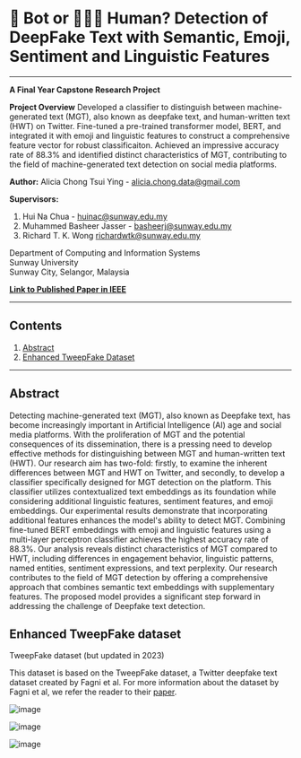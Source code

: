 # 🤖 Bot or 👩🏻‍💻 Human? Detection of DeepFake Text with Semantic, Emoji, Sentiment and Linguistic Features 
---
**A Final Year Capstone Research Project** 

**Project Overview**
Developed a classifier to distinguish between machine-generated text (MGT), also known as deepfake text, and human-written text (HWT) on Twitter. 
Fine-tuned a pre-trained transformer model, BERT, and integrated it with emoji and linguistic features to construct a comprehensive feature vector for robust classificaiton. 
Achieved an impressive accuracy rate of 88.3% and identified distinct characteristics of MGT, contributing to the field of machine-generated text detection on social media platforms.

**Author:** Alicia Chong Tsui Ying - [alicia.chong.data@gmail.com](mailto:alicia.chong.data@gmail.com)

**Supervisors:** 
1. Hui Na Chua - [huinac@sunway.edu.my](mailto:huinac@sunway.edu.my)
2. Muhammed Basheer Jasser - [basheerj@sunway.edu.my](mailto:basheerj@sunway.edu.my)
3. Richard T. K. Wong [richardwtk@sunway.edu.my](mailto:richardwtk@sunway.edu.my)
  
Department of Computing and Information Systems  
Sunway University  
Sunway City, Selangor, Malaysia  

**[Link to Published Paper in IEEE](https://ieeexplore.ieee.org/abstract/document/10295100)**

---
## Contents
1. [Abstract](#Abstract)  
2. [Enhanced TweepFake Dataset](Dataset)  

---
## Abstract <a name="Abstract"></a> 
Detecting machine-generated text (MGT), also known as Deepfake text, has become increasingly important in Artificial Intelligence (AI) age and social media platforms. With the proliferation of MGT and the potential consequences of its dissemination, there is a pressing need to develop effective methods for distinguishing between MGT and human-written text (HWT). Our research aim has two-fold: firstly, to examine the inherent differences between MGT and HWT on Twitter, and secondly, to develop a classifier specifically designed for MGT detection on the platform. This classifier utilizes contextualized text embeddings as its foundation while considering additional linguistic features, sentiment features, and emoji embeddings. Our experimental results demonstrate that incorporating additional features enhances the model's ability to detect MGT. Combining fine-tuned BERT embeddings with emoji and linguistic features using a multi-layer perceptron classifier achieves the highest accuracy rate of 88.3%. Our analysis reveals distinct characteristics of MGT compared to HWT, including differences in engagement behavior, linguistic patterns, named entities, sentiment expressions, and text perplexity. Our research contributes to the field of MGT detection by offering a comprehensive approach that combines semantic text embeddings with supplementary features. The proposed model provides a significant step forward in addressing the challenge of Deepfake text detection.



## Enhanced TweepFake dataset <a name="Dataset"></a> 
TweepFake dataset (but updated in 2023)

This dataset is based on the TweepFake dataset, a Twitter deepfake text dataset created by Fagni et al. For more information about the dataset by Fagni et al, we refer the reader to their [paper](https://arxiv.org/abs/2008.00036). 

![image](https://github.com/Alicia2203/Updated_TweepFake_Dataset/assets/69787181/7076c5bf-3834-4597-aa15-7fc24111b975)

![image](https://github.com/Alicia2203/Updated_TweepFake_Dataset/assets/69787181/44de8eb4-f005-4558-a674-257fce798673)

![image](https://github.com/Alicia2203/Updated_TweepFake_Dataset/assets/69787181/6a1f0abc-73e2-4e18-be65-24375c46107f)

